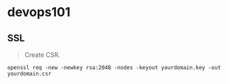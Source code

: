 # devops101

## SSL

>Create CSR.

```
openssl req -new -newkey rsa:2048 -nodes -keyout yourdomain.key -out yourdomain.csr
```
